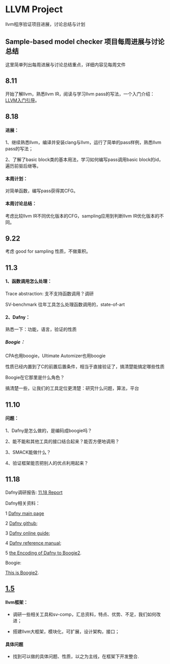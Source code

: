 # LLVM Project
llvm程序验证项目进展，讨论总结与计划

## Sample-based model checker 项目每周进展与讨论总结

这里简单列出每周进展与讨论总结重点，详细内容见每周文件

## 8.11

开始了解llvm，熟悉llvm IR，阅读与学习llvm pass的写法，一个入门介绍：[LLVM入门引导](https://zhuanlan.zhihu.com/p/122522485)。

## 8.18

#### 进展：

1、继续熟悉llvm，编译并安装clang与llvm，运行了简单的pass样例，熟悉llvm pass的写法；

2、了解了basic block类的基本用法，学习如何编写pass调用basic block的id，遍历前驱后继等。

#### 本周计划：

对简单函数，编写pass获得其CFG。

#### 本周讨论总结：

考虑比较llvm IR不同优化版本的CFG，sampling应用到判断llvm IR优化版本的不同。

## 9.22

考虑 good for sampling 性质，不做乘积。

## 11.3

#### 1、函数调用怎么处理：

Trace abstraction: 支不支持函数调用？调研

SV-benchmark 往年工具怎么处理函数调用的，state-of-art

#### 2、Dafny：
	
熟悉一下：功能，语言，验证的性质
	
##### Boogie：
	
CPA也用boogie，Ultimate Automizer也用boogie
  
性质已经内置到了C的前置后置条件，相当于直接验证了，搞清楚能搞定哪些性质
  
Boogie在它那里是什么角色？
  
搞清楚一些，让我们的工具定位更清楚：研究什么问题，算法，平台

## 11.10

#### 问题：

1、Dafny是怎么做的，是编码成boogie吗？

2、能不能和其他工具的接口结合起来？能否方便地调用？

3、SMACK能做什么？

4、验证框架能否把别人的优点利用起来？

## 11.18

Dafny调研报告: [11.18 Report](https://github.com/fengwz17/LLVM-Project/blob/master/11.18%20Survey%20of%20Dafny%20and%20related%20verification%20tools.pdf)

Dafny相关资料：

1 [Dafny main page](https://www.microsoft.com/en-us/research/project/dafny-a-language-and-program-verifier-for-functional-correctness/)

2 [Dafny github](https://github.com/dafny-lang/dafny);

3 [Dafny online guide](https://rise4fun.com/Dafny/tutorial/Guide);

4 [Dafny reference manual](https://dafny-lang.github.io/dafny/DafnyReferenceManual/DafnyRef);

5 [the Encoding of Dafny to Boogie2](https://www.microsoft.com/en-us/research/uploads/prod/2008/12/Dafny_krml190.pdf).

Boogie:

[This is Boogie2](https://www.microsoft.com/en-us/research/publication/this-is-boogie-2-2/?from=https%3A%2F%2Fresearch.microsoft.com%2Fen-us%2Fum%2Fpeople%2Fleino%2Fpapers%2Fkrml178.pdf).

## [1.5](https://github.com/fengwz17/LLVM-Project/blob/master/1.5.md)

#### llvm框架：

* 调研一些相关工具和sv-comp，汇总资料，特点、优势、不足，我们如何改进；

* 搭建llvm大框架，模块化，可扩展，设计架构，接口；

#### 具体问题

* 找到可以做的具体问题、性质，以之为主线，在框架下开发整合.





